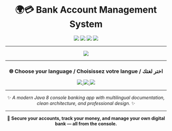 <h1 align="center">🌍💳 Bank Account Management System</h1>

<p align="center">
  <img src="https://img.shields.io/badge/Java-8-red?style=for-the-badge&logo=java&logoColor=white">
  <img src="https://img.shields.io/badge/Console-App-blue?style=for-the-badge&logo=gnubash&logoColor=white">
  <img src="https://img.shields.io/badge/Clean%20Architecture-✔-brightgreen?style=for-the-badge">
  <img src="https://img.shields.io/badge/License-MIT-purple?style=for-the-badge">
</p>

---

<p align="center">
  <img src="https://readme-typing-svg.herokuapp.com?size=24&duration=4000&pause=1000&color=00C853&center=true&vCenter=true&width=700&lines=Welcome+to+the+Bank+System;Bienvenue+dans+le+Système+Bancaire;مرحبا+بكم+في+النظام+البنكي">
</p>

---

<h3 align="center">🌐 Choose your language / Choisissez votre langue / اختر لغتك</h3>

<p align="center">
  <a href="README.en.md">
    <img src="https://img.shields.io/badge/🇬🇧 English-1E90FF?style=for-the-badge&logo=github&logoColor=white">
  </a>
  <a href="README.fr.md">
    <img src="https://img.shields.io/badge/🇫🇷 Français-FF0000?style=for-the-badge&logo=gitlab&logoColor=white">
  </a>
  <a href="README.ar.md">
    <img src="https://img.shields.io/badge/🇲🇦 العربية-228B22?style=for-the-badge&logo=googletranslate&logoColor=white">
  </a>
</p>

---

<p align="center">
  ✨ <em>A modern Java 8 console banking app with multilingual documentation, clean architecture, and professional design.</em> ✨
</p>

---

<p align="center">
  🏦 <strong>Secure your accounts, track your money, and manage your own digital bank — all from the console.</strong>  
</p>

